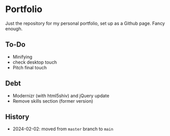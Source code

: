 # Portfolio
Just the repository for my personal portfolio, set up as a Github page. Fancy enough.

## To-Do
- Minifying
- check desktop touch
- Pitch final touch

## Debt
- Modernizr (with html5shiv) and jQuery update
- Remove skills section (former version)

## History
- 2024-02-02: moved from `master` branch to `main`
